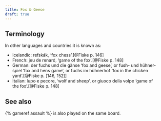 ```yaml
---
title: Fox & Geese
draft: true
---
```


## Terminology

In other languages and countries it is known as:

* Icelandic: <span lang="is">refskák</span>, ‘fox chess’.[@Fiske p. 146]
* French: <span lang="fr">jeu de renard</span>, ‘game of the fox’.[@Fiske p.
  148]
* German: <span lang="de">der fuchs und die gänse</span> ‘fox and geese’, or
  <span lang="de">fush- und hühnerspiel</span> ‘fox and hens game’, or <span
  lang="de">fuchs im hühnerhof</span> ‘fox in the chicken yard’.[@Fiske p. [146,
  152]]
* Italian: <span lang="it">lupo e pecore</span>, ‘wolf and sheep’, or <span
  lang="it">giuoco della volpe</span> ‘game of the fox’.[@Fiske p. 148]

## See also

{% gameref assault %} is also played on the same board.
